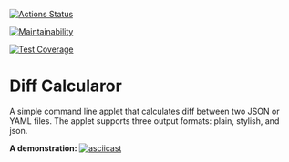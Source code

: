 
[![Actions Status](https://github.com/geoworo/java-project-71/workflows/hexlet-check/badge.svg)](https://github.com/geoworo/java-project-71/actions)

[![Maintainability](https://api.codeclimate.com/v1/badges/0cc279d1934371289953/maintainability)](https://codeclimate.com/github/geoworo/java-project-71/maintainability)

[![Test Coverage](https://api.codeclimate.com/v1/badges/0cc279d1934371289953/test_coverage)](https://codeclimate.com/github/geoworo/java-project-71/test_coverage)

# Diff Calcularor

A simple command line applet that calculates diff between two JSON or YAML files.
The applet supports three output formats: plain, stylish, and json.

**A demonstration:**
[![asciicast](https://asciinema.org/a/ZegbxobPwDC2S8hrhN9ofHOXk.svg)](https://asciinema.org/a/ZegbxobPwDC2S8hrhN9ofHOXk)
